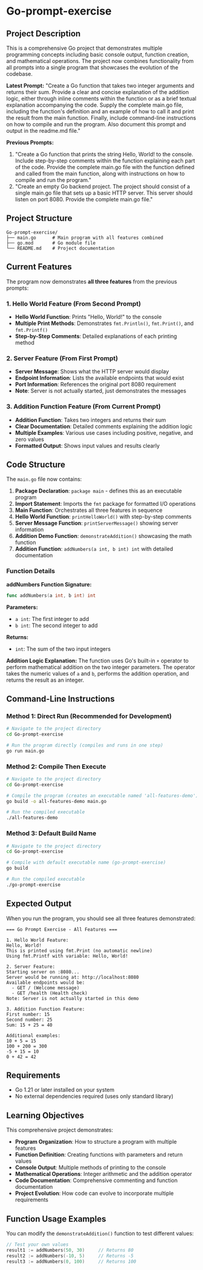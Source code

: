 # Go-prompt-exercise


## Project Description

This is a comprehensive Go project that demonstrates multiple programming concepts including basic console output, function creation, and mathematical operations. The project now combines functionality from all prompts into a single program that showcases the evolution of the codebase.

**Latest Prompt:** "Create a Go function that takes two integer arguments and returns their sum. Provide a clear and concise explanation of the addition logic, either through inline comments within the function or as a brief textual explanation accompanying the code. Supply the complete main.go file, including the function's definition and an example of how to call it and print the result from the main function. Finally, include command-line instructions on how to compile and run the program. Also document this prompt and output in the readme.md file."

**Previous Prompts:**
1. "Create a Go function that prints the string Hello, World! to the console. Include step-by-step comments within the function explaining each part of the code. Provide the complete main.go file with the function defined and called from the main function, along with instructions on how to compile and run the program."
2. "Create an empty Go backend project. The project should consist of a single main.go file that sets up a basic HTTP server. This server should listen on port 8080. Provide the complete main.go file."

## Project Structure

```
Go-prompt-exercise/
├── main.go      # Main program with all features combined
├── go.mod       # Go module file
└── README.md    # Project documentation
```

## Current Features

The program now demonstrates **all three features** from the previous prompts:

### 1. Hello World Feature (From Second Prompt)
- **Hello World Function**: Prints "Hello, World!" to the console
- **Multiple Print Methods**: Demonstrates `fmt.Println()`, `fmt.Print()`, and `fmt.Printf()`
- **Step-by-Step Comments**: Detailed explanations of each printing method

### 2. Server Feature (From First Prompt)
- **Server Message**: Shows what the HTTP server would display
- **Endpoint Information**: Lists the available endpoints that would exist
- **Port Information**: References the original port 8080 requirement
- **Note**: Server is not actually started, just demonstrates the messages

### 3. Addition Function Feature (From Current Prompt)
- **Addition Function**: Takes two integers and returns their sum
- **Clear Documentation**: Detailed comments explaining the addition logic
- **Multiple Examples**: Various use cases including positive, negative, and zero values
- **Formatted Output**: Shows input values and results clearly

## Code Structure

The `main.go` file now contains:

1. **Package Declaration**: `package main` - defines this as an executable program
2. **Import Statement**: Imports the `fmt` package for formatted I/O operations
3. **Main Function**: Orchestrates all three features in sequence
4. **Hello World Function**: `printHelloWorld()` with step-by-step comments
5. **Server Message Function**: `printServerMessage()` showing server information
6. **Addition Demo Function**: `demonstrateAddition()` showcasing the math function
7. **Addition Function**: `addNumbers(a int, b int) int` with detailed documentation

### Function Details

**addNumbers Function Signature:**
```go
func addNumbers(a int, b int) int
```

**Parameters:**
- `a int`: The first integer to add
- `b int`: The second integer to add

**Returns:**
- `int`: The sum of the two input integers

**Addition Logic Explanation:**
The function uses Go's built-in `+` operator to perform mathematical addition on the two integer parameters. The operator takes the numeric values of `a` and `b`, performs the addition operation, and returns the result as an integer.

## Command-Line Instructions

### Method 1: Direct Run (Recommended for Development)
```bash
# Navigate to the project directory
cd Go-prompt-exercise

# Run the program directly (compiles and runs in one step)
go run main.go
```

### Method 2: Compile Then Execute
```bash
# Navigate to the project directory
cd Go-prompt-exercise

# Compile the program (creates an executable named 'all-features-demo')
go build -o all-features-demo main.go

# Run the compiled executable
./all-features-demo
```

### Method 3: Default Build Name
```bash
# Navigate to the project directory
cd Go-prompt-exercise

# Compile with default executable name (go-prompt-exercise)
go build

# Run the compiled executable
./go-prompt-exercise
```

## Expected Output

When you run the program, you should see all three features demonstrated:

```
=== Go Prompt Exercise - All Features ===

1. Hello World Feature:
Hello, World!
This is printed using fmt.Print (no automatic newline)
Using fmt.Printf with variable: Hello, World!

2. Server Feature:
Starting server on :8080...
Server would be running at: http://localhost:8080
Available endpoints would be:
  - GET / (Welcome message)
  - GET /health (Health check)
Note: Server is not actually started in this demo

3. Addition Function Feature:
First number: 15
Second number: 25
Sum: 15 + 25 = 40

Additional examples:
10 + 5 = 15
100 + 200 = 300
-5 + 15 = 10
0 + 42 = 42
```

## Requirements

- Go 1.21 or later installed on your system
- No external dependencies required (uses only standard library)

## Learning Objectives

This comprehensive project demonstrates:
- **Program Organization**: How to structure a program with multiple features
- **Function Definition**: Creating functions with parameters and return values
- **Console Output**: Multiple methods of printing to the console
- **Mathematical Operations**: Integer arithmetic and the addition operator
- **Code Documentation**: Comprehensive commenting and function documentation
- **Project Evolution**: How code can evolve to incorporate multiple requirements

## Function Usage Examples

You can modify the `demonstrateAddition()` function to test different values:

```go
// Test your own values
result1 := addNumbers(50, 30)     // Returns 80
result2 := addNumbers(-10, 5)     // Returns -5
result3 := addNumbers(0, 100)     // Returns 100
```